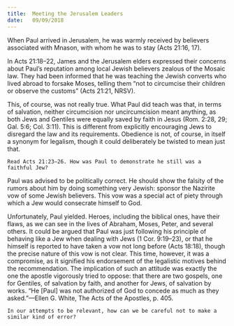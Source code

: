 ```yaml
---
title:  Meeting the Jerusalem Leaders
date:   09/09/2018
---
```


When Paul arrived in Jerusalem, he was warmly received by believers associated with Mnason, with whom he was to stay (Acts 21:16, 17). 

In Acts 21:18–22, James and the Jerusalem elders expressed their concerns about Paul’s reputation among local Jewish believers zealous of the Mosaic law. They had been informed that he was teaching the Jewish converts who lived abroad to forsake Moses, telling them “not to circumcise their children or observe the customs” (Acts 21:21, NRSV).

This, of course, was not really true. What Paul did teach was that, in terms of salvation, neither circumcision nor uncircumcision meant anything, as both Jews and Gentiles were equally saved by faith in Jesus (Rom. 2:28, 29; Gal. 5:6; Col. 3:11). This is different from explicitly encouraging Jews to disregard the law and its requirements. Obedience is not, of course, in itself a synonym for legalism, though it could deliberately be twisted to mean just that.

`Read Acts 21:23–26. How was Paul to demonstrate he still was a faithful Jew?`

Paul was advised to be politically correct. He should show the falsity of the rumors about him by doing something very Jewish: sponsor the Nazirite vow of some Jewish believers. This vow was a special act of piety through which a Jew would consecrate himself to God.

Unfortunately, Paul yielded. Heroes, including the biblical ones, have their flaws, as we can see in the lives of Abraham, Moses, Peter, and several others. It could be argued that Paul was just following his principle of behaving like a Jew when dealing with Jews (1 Cor. 9:19–23), or that he himself is reported to have taken a vow not long before (Acts 18:18), though the precise nature of this vow is not clear. This time, however, it was a compromise, as it signified his endorsement of the legalistic motives behind the recommendation. The implication of such an attitude was exactly the one the apostle vigorously tried to oppose: that there are two gospels, one for Gentiles, of salvation by faith, and another for Jews, of salvation by works. “He [Paul] was not authorized of God to concede as much as they asked.”—Ellen G. White, The Acts of the Apostles, p. 405.

`In our attempts to be relevant, how can we be careful not to make a similar kind of error?`